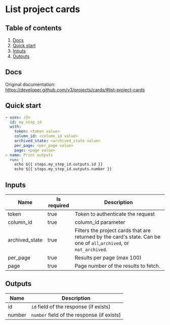 # List project cards

## Table of contents

1. [Docs](#docs)
1. [Quick start](#quick-start)
1. [Inputs](#inputs)
1. [Outputs](#outputs)

<a name="quick-start" ></a>
## Docs

Original documentation: https://developer.github.com/v3/projects/cards/#list-project-cards




<a name="quick start" ></a>
## Quick start

```yaml
- uses: /@v
  id: my_step_id
  with:
    token: <token value>
    column_id: <column_id value>
    archived_state: <archived_state value>
    per_page: <per_page value>
    page: <page value>
- name: Print outputs
  run: |
    echo ${{ steps.my_step_id.outputs.id }}
    echo ${{ steps.my_step_id.outputs.number }}
```


<a name="inputs" ></a>
## Inputs

| Name | Is required | Description |
|---|---|---|
|token|true|Token to authenticate the request
|column_id|true|column_id parameter
|archived_state|true|Filters the project cards that are returned by the card's state. Can be one of `all`,`archived`, or `not_archived`.
|per_page|true|Results per page (max 100)
|page|true|Page number of the results to fetch.

<a name="outputs" ></a>
## Outputs

| Name | Description |
|---|---|
|id|`id` field of the response (if exists)|
|number|`number` field of the response (if exists)|

